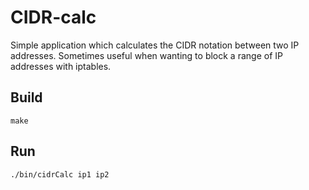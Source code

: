 # CIDR-calc

Simple application which calculates the CIDR notation between two IP addresses.
Sometimes useful when wanting to block a range of IP addresses with iptables.

## Build

```
make
```

## Run
```
./bin/cidrCalc ip1 ip2
```
